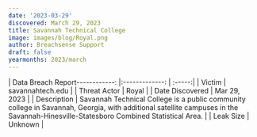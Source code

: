 ```yaml
---
date: '2023-03-29'
discovered: March 29, 2023
title: Savannah Technical College
image: images/blog/Royal.png
author: Breachsense Support
draft: false
yearmonths: 2023/march
---
```


| Data Breach Report------------:     |:-------------:    | :-----:|
| Victim      | savannahtech.edu      | 
| Threat Actor      | Royal      | 
| Date Discovered      | Mar 29, 2023      | 
| Description      | Savannah Technical College is a public community college in Savannah, Georgia, with additional satellite campuses in the Savannah-Hinesville-Statesboro Combined Statistical Area.      | 
| Leak Size      | Unknown      | 

